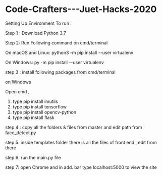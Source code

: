 # Code-Crafters---Juet-Hacks-2020

Setting Up Environment To run :

Step 1 :
Download  Python 3.7

Step 2:
Run Following command on cmd/terminal

On macOS and Linux:
python3 -m pip install --user virtualenv

On Windows:
py -m pip install --user virtualenv


step 3 :
install following packages from cmd/terminal

on Windows

Open cmd ,
1. type pip install imutils
2. type pip install tensorflow
3. type pip install opencv-python
4. type pip install flask

step 4 :
copy all the folders & files from master and edit path from face_detect.py

step 5: 
inside templates folder there is all the files of front end , edit from there 

step 6:
run the main.py file

step 7:
open Chrome and in add. bar type localhost:5000 to view the site
